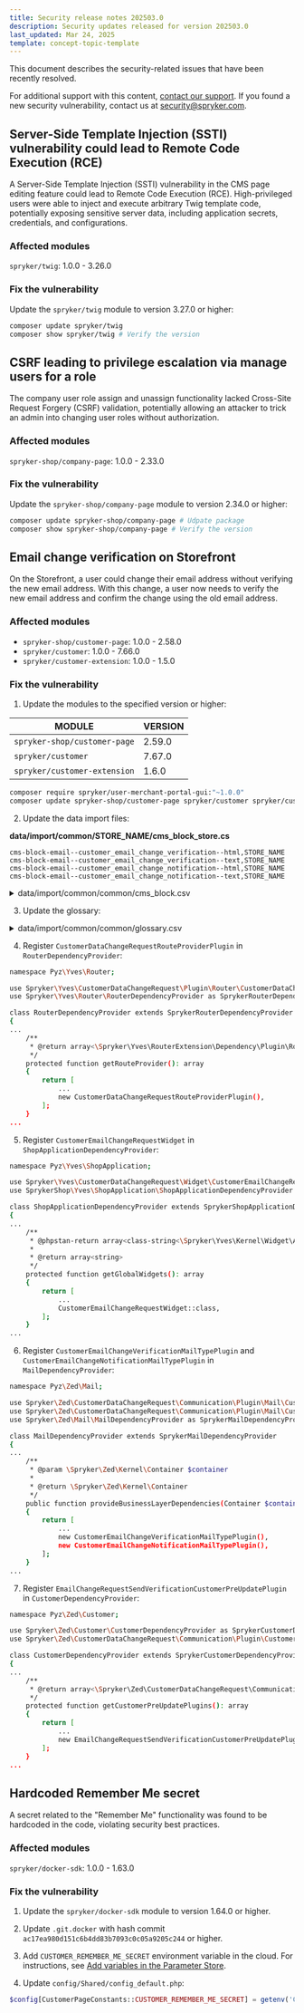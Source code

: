 ```yaml
---
title: Security release notes 202503.0
description: Security updates released for version 202503.0
last_updated: Mar 24, 2025
template: concept-topic-template
---
```


This document describes the security-related issues that have been recently resolved.

For additional support with this content, [contact our support](https://support.spryker.com/). If you found a new security vulnerability, contact us at [security@spryker.com](mailto:security@spryker.com).

## Server-Side Template Injection (SSTI) vulnerability could lead to Remote Code Execution (RCE)

A Server-Side Template Injection (SSTI) vulnerability in the CMS page editing feature could lead to Remote Code Execution (RCE). High-privileged users were able to inject and execute arbitrary Twig template code, potentially exposing sensitive server data, including application secrets, credentials, and configurations.


### Affected modules

`spryker/twig`: 1.0.0 - 3.26.0

### Fix the vulnerability

Update the `spryker/twig` module to version 3.27.0 or higher:

```bash
composer update spryker/twig
composer show spryker/twig # Verify the version
```

## CSRF leading to privilege escalation via manage users for a role

The company user role assign and unassign functionality lacked Cross-Site Request Forgery (CSRF) validation, potentially allowing an attacker to trick an admin into changing user roles without authorization.


### Affected modules

`spryker-shop/company-page`: 1.0.0 - 2.33.0

### Fix the vulnerability

Update the `spryker-shop/company-page` module to version 2.34.0 or higher:

```bash
composer update spryker-shop/company-page # Udpate package
composer show spryker-shop/company-page # Verify the version
```

## Email change verification on Storefront

On the Storefront, a user could change their email address without verifying the new email address. With this change, a user now needs to verify the new email address and confirm the change using the old email address.


### Affected modules

* `spryker-shop/customer-page`: 1.0.0 - 2.58.0
* `spryker/customer`: 1.0.0 - 7.66.0
* `spryker/customer-extension`: 1.0.0 - 1.5.0

### Fix the vulnerability

1. Update the modules to the specified version or higher:


| MODULE | VERSION |
| - | - |
| `spryker-shop/customer-page`  | 2.59.0 |
| `spryker/customer`  | 7.67.0 |
| `spryker/customer-extension`  | 1.6.0 |

```bash
composer require spryker/user-merchant-portal-gui:"~1.0.0"
composer update spryker-shop/customer-page spryker/customer spryker/customer-extension
```

2. Update the data import files:

**data/import/common/STORE_NAME/cms_block_store.cs**
```csv
cms-block-email--customer_email_change_verification--html,STORE_NAME
cms-block-email--customer_email_change_verification--text,STORE_NAME
cms-block-email--customer_email_change_notification--html,STORE_NAME
cms-block-email--customer_email_change_notification--text,STORE_NAME
```

<details>
  <summary>data/import/common/common/cms_block.csv</summary>
  
```csv
cms-block-email--customer_email_change_verification--html,customer_email_change_verification--html,HTML Email Template With Header And Footer,@CmsBlock/template/email-template-with-header-and-footer.html.twig,1,,,,,,,"<table class=""sprykerBoxedTextBlock"" style=""min-width: 100%;border-collapse: collapse;mso-table-lspace: 0pt;mso-table-rspace: 0pt;-ms-text-size-adjust: 100%;-webkit-text-size-adjust: 100%;"" width=""100%"" cellspacing=""0"" cellpadding=""0"" border=""0""> <!--[if gte mso 9]> <table align=""center"" border=""0"" cellspacing=""0"" cellpadding=""0"" width=""100%""> <![endif]--> <tbody class=""sprykerBoxedTextBlockOuter""> <tr> <td class=""sprykerBoxedTextBlockInner"" valign=""top"" style=""mso-line-height-rule: exactly;-ms-text-size-adjust: 100%;-webkit-text-size-adjust: 100%;""> <!--[if gte mso 9]> <td align=""center"" valign=""top"" ""> <![endif]--> <table style=""min-width: 100%;border-collapse: collapse;mso-table-lspace: 0pt;mso-table-rspace: 0pt;-ms-text-size-adjust: 100%;-webkit-text-size-adjust: 100%;"" class=""sprykerBoxedTextContentContainer"" width=""100%"" cellspacing=""0"" cellpadding=""0"" border=""0"" align=""left""> <tbody> <tr> <td style=""padding-top: 18px;padding-left: 18px;padding-bottom: 18px;padding-right: 18px;mso-line-height-rule: exactly;-ms-text-size-adjust: 100%;-webkit-text-size-adjust: 100%;""> <table class=""sprykerTextContentContainer"" style=""min-width: 100% !important;background-color: #F9F9F9;border-collapse: collapse;mso-table-lspace: 0pt;mso-table-rspace: 0pt;-ms-text-size-adjust: 100%;-webkit-text-size-adjust: 100%;"" width=""100%"" cellspacing=""0"" border=""0""> <tbody> <tr> <td class=""sprykerTextContent"" style=""padding-top: 18px;padding-right: 18px;padding-bottom: 18px;padding-left: 18px;color: #F2F2F2;font-family:Helvetica, Arial, Verdana, sans-serif;font-size: 22px;font-weight: normal;text-align: center;mso-line-height-rule: exactly;-ms-text-size-adjust: 100%;-webkit-text-size-adjust: 100%;word-break: break-word;line-height: 150%;"" valign=""top""> <h1 style=""text-align: center;display: block;margin: 0;padding: 0px 0px 18px 0px;color: #202020;font-family: Helvetica;font-size: 22px;font-style: normal;font-weight: bold;line-height: 125%;letter-spacing: normal;"">{{ 'mail.customer.customer_email_change_verification.text' | trans }} <a href=""{{ mail.verificationLink }}"">link</a></h1> </td> </tr> </tbody> </table> </td> </tr> </tbody> </table> <!--[if gte mso 9]> </td> <![endif]--> <!--[if gte mso 9]> </tr> </table> <![endif]--> </td> </tr> </tbody> </table> <table class=""sprykerTextBlock"" style=""min-width: 100%;border-collapse: collapse;mso-table-lspace: 0pt;mso-table-rspace: 0pt;-ms-text-size-adjust: 100%;-webkit-text-size-adjust: 100%;"" width=""100%"" cellspacing=""0"" cellpadding=""0"" border=""0""> <tbody class=""sprykerTextBlockOuter""> <tr> <td class=""sprykerTextBlockInner"" style=""padding-top: 9px;mso-line-height-rule: exactly;-ms-text-size-adjust: 100%;-webkit-text-size-adjust: 100%;"" valign=""top""><br> <!--[if mso]> </td> <![endif]--> <!--[if mso]> </tr> </table> <![endif]--> </td> </tr> </tbody> </table> <!--[if (gte mso 9)|(IE)]> </td> </tr> </table> <![endif]--> <!-- // END TEMPLATE -->","<table class=""sprykerBoxedTextBlock"" style=""min-width: 100%;border-collapse: collapse;mso-table-lspace: 0pt;mso-table-rspace: 0pt;-ms-text-size-adjust: 100%;-webkit-text-size-adjust: 100%;"" width=""100%"" cellspacing=""0"" cellpadding=""0"" border=""0""> <!--[if gte mso 9]> <table align=""center"" border=""0"" cellspacing=""0"" cellpadding=""0"" width=""100%""> <![endif]--> <tbody class=""sprykerBoxedTextBlockOuter""> <tr> <td class=""sprykerBoxedTextBlockInner"" valign=""top"" style=""mso-line-height-rule: exactly;-ms-text-size-adjust: 100%;-webkit-text-size-adjust: 100%;""> <!--[if gte mso 9]> <td align=""center"" valign=""top"" ""> <![endif]--> <table style=""min-width: 100%;border-collapse: collapse;mso-table-lspace: 0pt;mso-table-rspace: 0pt;-ms-text-size-adjust: 100%;-webkit-text-size-adjust: 100%;"" class=""sprykerBoxedTextContentContainer"" width=""100%"" cellspacing=""0"" cellpadding=""0"" border=""0"" align=""left""> <tbody> <tr> <td style=""padding-top: 18px;padding-left: 18px;padding-bottom: 18px;padding-right: 18px;mso-line-height-rule: exactly;-ms-text-size-adjust: 100%;-webkit-text-size-adjust: 100%;""> <table class=""sprykerTextContentContainer"" style=""min-width: 100% !important;background-color: #F9F9F9;border-collapse: collapse;mso-table-lspace: 0pt;mso-table-rspace: 0pt;-ms-text-size-adjust: 100%;-webkit-text-size-adjust: 100%;"" width=""100%"" cellspacing=""0"" border=""0""> <tbody> <tr> <td class=""sprykerTextContent"" style=""padding-top: 18px;padding-right: 18px;padding-bottom: 18px;padding-left: 18px;color: #F2F2F2;font-family:Helvetica, Arial, Verdana, sans-serif;font-size: 22px;font-weight: normal;text-align: center;mso-line-height-rule: exactly;-ms-text-size-adjust: 100%;-webkit-text-size-adjust: 100%;word-break: break-word;line-height: 150%;"" valign=""top""> <h1 style=""text-align: center;display: block;margin: 0;padding: 0px 0px 18px 0px;color: #202020;font-family: Helvetica;font-size: 22px;font-style: normal;font-weight: bold;line-height: 125%;letter-spacing: normal;"">{{ 'mail.customer.customer_email_change_verification.text' | trans }} <a href=""{{ mail.verificationLink }}"">link</a></h1> </td> </tr> </tbody> </table> </td> </tr> </tbody> </table> <!--[if gte mso 9]> </td> <![endif]--> <!--[if gte mso 9]> </tr> </table> <![endif]--> </td> </tr> </tbody> </table> <table class=""sprykerTextBlock"" style=""min-width: 100%;border-collapse: collapse;mso-table-lspace: 0pt;mso-table-rspace: 0pt;-ms-text-size-adjust: 100%;-webkit-text-size-adjust: 100%;"" width=""100%"" cellspacing=""0"" cellpadding=""0"" border=""0""> <tbody class=""sprykerTextBlockOuter""> <tr> <td class=""sprykerTextBlockInner"" style=""padding-top: 9px;mso-line-height-rule: exactly;-ms-text-size-adjust: 100%;-webkit-text-size-adjust: 100%;"" valign=""top""><br> <!--[if mso]> </td> <![endif]--> <!--[if mso]> </tr> </table> <![endif]--> </td> </tr> </tbody> </table> <!--[if (gte mso 9)|(IE)]> </td> </tr> </table> <![endif]--> <!-- // END TEMPLATE -->"
cms-block-email--customer_email_change_notification--html,customer_email_change_notification--html,HTML Email Template With Header And Footer,@CmsBlock/template/email-template-with-header-and-footer.html.twig,1,,,,,,,"<table class=""sprykerBoxedTextBlock"" style=""min-width: 100%;border-collapse: collapse;mso-table-lspace: 0pt;mso-table-rspace: 0pt;-ms-text-size-adjust: 100%;-webkit-text-size-adjust: 100%;"" width=""100%"" cellspacing=""0"" cellpadding=""0"" border=""0""> <!--[if gte mso 9]> <table align=""center"" border=""0"" cellspacing=""0"" cellpadding=""0"" width=""100%""> <![endif]--> <tbody class=""sprykerBoxedTextBlockOuter""> <tr> <td class=""sprykerBoxedTextBlockInner"" valign=""top"" style=""mso-line-height-rule: exactly;-ms-text-size-adjust: 100%;-webkit-text-size-adjust: 100%;""> <!--[if gte mso 9]> <td align=""center"" valign=""top"" ""> <![endif]--> <table style=""min-width: 100%;border-collapse: collapse;mso-table-lspace: 0pt;mso-table-rspace: 0pt;-ms-text-size-adjust: 100%;-webkit-text-size-adjust: 100%;"" class=""sprykerBoxedTextContentContainer"" width=""100%"" cellspacing=""0"" cellpadding=""0"" border=""0"" align=""left""> <tbody> <tr> <td style=""padding-top: 18px;padding-left: 18px;padding-bottom: 18px;padding-right: 18px;mso-line-height-rule: exactly;-ms-text-size-adjust: 100%;-webkit-text-size-adjust: 100%;""> <table class=""sprykerTextContentContainer"" style=""min-width: 100% !important;background-color: #F9F9F9;border-collapse: collapse;mso-table-lspace: 0pt;mso-table-rspace: 0pt;-ms-text-size-adjust: 100%;-webkit-text-size-adjust: 100%;"" width=""100%"" cellspacing=""0"" border=""0""> <tbody> <tr> <td class=""sprykerTextContent"" style=""padding-top: 18px;padding-right: 18px;padding-bottom: 18px;padding-left: 18px;color: #F2F2F2;font-family:Helvetica, Arial, Verdana, sans-serif;font-size: 22px;font-weight: normal;text-align: center;mso-line-height-rule: exactly;-ms-text-size-adjust: 100%;-webkit-text-size-adjust: 100%;word-break: break-word;line-height: 150%;"" valign=""top""> <p style=""text-align: center;display: block;margin: 0;padding: 0px 0px 18px 0px;color: #202020;font-family: Helvetica;font-size: 16px;font-style: normal;font-weight: bold;line-height: 125%;letter-spacing: normal;"">{{ 'mail.customer.customer_email_change_notification.text' | trans }}</p> </td> </tr> </tbody> </table> </td> </tr> </tbody> </table> <!--[if gte mso 9]> </td> <![endif]--> <!--[if gte mso 9]> </tr> </table> <![endif]--> </td> </tr> </tbody> </table> <table class=""sprykerTextBlock"" style=""min-width: 100%;border-collapse: collapse;mso-table-lspace: 0pt;mso-table-rspace: 0pt;-ms-text-size-adjust: 100%;-webkit-text-size-adjust: 100%;"" width=""100%"" cellspacing=""0"" cellpadding=""0"" border=""0""> <tbody class=""sprykerTextBlockOuter""> <tr> <td class=""sprykerTextBlockInner"" style=""padding-top: 9px;mso-line-height-rule: exactly;-ms-text-size-adjust: 100%;-webkit-text-size-adjust: 100%;"" valign=""top""><br> <!--[if mso]> </td> <![endif]--> <!--[if mso]> </tr> </table> <![endif]--> </td> </tr> </tbody> </table> <!--[if (gte mso 9)|(IE)]> </td> </tr> </table> <![endif]--> <!-- // END TEMPLATE -->","<table class=""sprykerBoxedTextBlock"" style=""min-width: 100%;border-collapse: collapse;mso-table-lspace: 0pt;mso-table-rspace: 0pt;-ms-text-size-adjust: 100%;-webkit-text-size-adjust: 100%;"" width=""100%"" cellspacing=""0"" cellpadding=""0"" border=""0""> <!--[if gte mso 9]> <table align=""center"" border=""0"" cellspacing=""0"" cellpadding=""0"" width=""100%""> <![endif]--> <tbody class=""sprykerBoxedTextBlockOuter""> <tr> <td class=""sprykerBoxedTextBlockInner"" valign=""top"" style=""mso-line-height-rule: exactly;-ms-text-size-adjust: 100%;-webkit-text-size-adjust: 100%;""> <!--[if gte mso 9]> <td align=""center"" valign=""top"" ""> <![endif]--> <table style=""min-width: 100%;border-collapse: collapse;mso-table-lspace: 0pt;mso-table-rspace: 0pt;-ms-text-size-adjust: 100%;-webkit-text-size-adjust: 100%;"" class=""sprykerBoxedTextContentContainer"" width=""100%"" cellspacing=""0"" cellpadding=""0"" border=""0"" align=""left""> <tbody> <tr> <td style=""padding-top: 18px;padding-left: 18px;padding-bottom: 18px;padding-right: 18px;mso-line-height-rule: exactly;-ms-text-size-adjust: 100%;-webkit-text-size-adjust: 100%;""> <table class=""sprykerTextContentContainer"" style=""min-width: 100% !important;background-color: #F9F9F9;border-collapse: collapse;mso-table-lspace: 0pt;mso-table-rspace: 0pt;-ms-text-size-adjust: 100%;-webkit-text-size-adjust: 100%;"" width=""100%"" cellspacing=""0"" border=""0""> <tbody> <tr> <td class=""sprykerTextContent"" style=""padding-top: 18px;padding-right: 18px;padding-bottom: 18px;padding-left: 18px;color: #F2F2F2;font-family:Helvetica, Arial, Verdana, sans-serif;font-size: 22px;font-weight: normal;text-align: center;mso-line-height-rule: exactly;-ms-text-size-adjust: 100%;-webkit-text-size-adjust: 100%;word-break: break-word;line-height: 150%;"" valign=""top""> <p style=""text-align: center;display: block;margin: 0;padding: 0px 0px 18px 0px;color: #202020;font-family: Helvetica;font-size: 16px;font-style: normal;font-weight: bold;line-height: 125%;letter-spacing: normal;"">{{ 'mail.customer.customer_email_change_notification.text' | trans }}</p> </td> </tr> </tbody> </table> </td> </tr> </tbody> </table> <!--[if gte mso 9]> </td> <![endif]--> <!--[if gte mso 9]> </tr> </table> <![endif]--> </td> </tr> </tbody> </table> <table class=""sprykerTextBlock"" style=""min-width: 100%;border-collapse: collapse;mso-table-lspace: 0pt;mso-table-rspace: 0pt;-ms-text-size-adjust: 100%;-webkit-text-size-adjust: 100%;"" width=""100%"" cellspacing=""0"" cellpadding=""0"" border=""0""> <tbody class=""sprykerTextBlockOuter""> <tr> <td class=""sprykerTextBlockInner"" style=""padding-top: 9px;mso-line-height-rule: exactly;-ms-text-size-adjust: 100%;-webkit-text-size-adjust: 100%;"" valign=""top""><br> <!--[if mso]> </td> <![endif]--> <!--[if mso]> </tr> </table> <![endif]--> </td> </tr> </tbody> </table> <!--[if (gte mso 9)|(IE)]> </td> </tr> </table> <![endif]--> <!-- // END TEMPLATE -->"
cms-block-email--customer_email_change_verification--text,customer_email_change_verification--text,TEXT Email Template With Header And Footer,@CmsBlock/template/email-template-with-header-and-footer.text.twig,1,,,,,,,"{{ 'mail.customer.customer_email_change_verification.text' | trans }} <a href=""{{ mail.verificationLink }}"">link</a>","{{ 'mail.customer.customer_email_change_verification.text' | trans }} <a href=""{{ mail.verificationLink }}"">link</a>"
cms-block-email--customer_email_change_notification--text,customer_email_change_notification--text,TEXT Email Template With Header And Footer,@CmsBlock/template/email-template-with-header-and-footer.text.twig,1,,,,,,,"{{ 'mail.customer.customer_email_change_notification.text' | trans }}","{{ 'mail.customer.customer_email_change_notification.text' | trans }}"
```

</details>


3. Update the glossary:

<details>
  <summary>data/import/common/common/glossary.csv</summary>

```csv
customer.data_change_request.email_change.success,"Your email address was successfully changed.",en_US
customer.data_change_request.email_change.success,"Ihre E-Mail-Adresse wurde erfolgreich geändert.",de_DE
customer.data_change_request.email_change.requested,"You requested to change your e-mail to `%newEmail%` confirm it by clicking the verification link in the e-mail sent to it.",en_US
customer.data_change_request.email_change.requested,"Sie haben eine Änderung Ihrer E-Mail-Adresse zu `%newEmail%` angefordert. Bestätigen Sie dies, indem Sie auf den Verifizierungslink in der E-Mail klicken, die an diese Adresse gesendet wurde.",de_DE
customer.data_change_request.email_change.error,"Something went wrong. Please try again.",en_US
customer.data_change_request.email_change.error,"Etwas ist schief gelaufen. Bitte versuchen Sie es erneut.",de_DE
customer.data_change_request.invalid,"No valid data change request found.",en_US
customer.data_change_request.invalid,"Keine gültige Datenänderungsanforderung gefunden.",de_DE
mail.customer.customer_email_change_verification.text,"Please validate your email address by clicking the",en_US
mail.customer.customer_email_change_verification.text,"Bitte bestätigen Sie Ihre E-Mail-Adresse, indem Sie auf den",de_DE
mail.customer.customer_email_change_notification.text,"We would like to inform you that the email address associated with your account has been successfully changed. If you made this change, no further action is required. However, if you did not request this change,  contact the store owner immediately to secure your account.",en_US
mail.customer.customer_email_change_notification.text,"Wir möchten Sie darüber informieren, dass die mit Ihrem Konto verknüpfte E-Mail-Adresse erfolgreich geändert wurde. Wenn Sie diese Änderung vorgenommen haben, ist keine weitere Aktion erforderlich. Wenn Sie diese Änderung jedoch nicht angefordert haben, wenden Sie sich bitte umgehend an den Shop-Besitzer, um Ihr Konto zu sichern.",de_DE
mail.customer.customer_email_change_notification.subject,Your Email Address Has Been Changed,en_US
mail.customer.customer_email_change_notification.subject,Ihre E-Mail-Adresse wurde geändert,de_DE
mail.customer.customer_email_change_verification.subject,Validate your email address,en_US
mail.customer.customer_email_change_verification.subject,Valideer uw e-mailadre,de_DE
customer.change_customer_email_mail_sent,"Almost there! We send you an email to validate your email address. Please confirm it to be able to log in.",en_US
customer.change_customer_email_mail_sent,"Fast dort! Wir senden Ihnen eine E-Mail, um Ihre E-Mail-Adresse zu bestätigen. Bitte bestätigen Sie dies, um sich anmelden zu können.",de_DE
```

</details>

4. Register `CustomerDataChangeRequestRouteProviderPlugin` in `RouterDependencyProvider`:

```bash
namespace Pyz\Yves\Router;

use Spryker\Yves\CustomerDataChangeRequest\Plugin\Router\CustomerDataChangeRequestRouteProviderPlugin;
use Spryker\Yves\Router\RouterDependencyProvider as SprykerRouterDependencyProvider;

class RouterDependencyProvider extends SprykerRouterDependencyProvider
{
...
    /**
     * @return array<\Spryker\Yves\RouterExtension\Dependency\Plugin\RouteProviderPluginInterface>
     */
    protected function getRouteProvider(): array
    {
        return [
            ...
            new CustomerDataChangeRequestRouteProviderPlugin(),
        ];
    }
...
```

5. Register `CustomerEmailChangeRequestWidget` in `ShopApplicationDependencyProvider`:

```bash
namespace Pyz\Yves\ShopApplication;

use Spryker\Yves\CustomerDataChangeRequest\Widget\CustomerEmailChangeRequestWidget;
use SprykerShop\Yves\ShopApplication\ShopApplicationDependencyProvider as SprykerShopApplicationDependencyProvider;

class ShopApplicationDependencyProvider extends SprykerShopApplicationDependencyProvider
{
...
    /**
     * @phpstan-return array<class-string<\Spryker\Yves\Kernel\Widget\AbstractWidget>>
     *
     * @return array<string>
     */
    protected function getGlobalWidgets(): array
    {
        return [
            ...
            CustomerEmailChangeRequestWidget::class,
        ];
    }
...
```

6. Register `CustomerEmailChangeVerificationMailTypePlugin` and `CustomerEmailChangeNotificationMailTypePlugin` in `MailDependencyProvider`:

```bash
namespace Pyz\Zed\Mail;

use Spryker\Zed\CustomerDataChangeRequest\Communication\Plugin\Mail\CustomerEmailChangeNotificationMailTypePlugin;
use Spryker\Zed\CustomerDataChangeRequest\Communication\Plugin\Mail\CustomerEmailChangeVerificationMailTypePlugin;
use Spryker\Zed\Mail\MailDependencyProvider as SprykerMailDependencyProvider;

class MailDependencyProvider extends SprykerMailDependencyProvider
{
...
    /**
     * @param \Spryker\Zed\Kernel\Container $container
     *
     * @return \Spryker\Zed\Kernel\Container
     */
    public function provideBusinessLayerDependencies(Container $container): Container
    {
        return [
            ...
            new CustomerEmailChangeVerificationMailTypePlugin(),
            new CustomerEmailChangeNotificationMailTypePlugin(),
        ];
    }
...
```

7. Register `EmailChangeRequestSendVerificationCustomerPreUpdatePlugin` in `CustomerDependencyProvider`:

```bash
namespace Pyz\Zed\Customer;

use Spryker\Zed\Customer\CustomerDependencyProvider as SprykerCustomerDependencyProvider;
use Spryker\Zed\CustomerDataChangeRequest\Communication\Plugin\Customer\EmailChangeRequestSendVerificationCustomerPreUpdatePlugin;

class CustomerDependencyProvider extends SprykerCustomerDependencyProvider
{
...
    /**
     * @return array<\Spryker\Zed\CustomerDataChangeRequest\Communication\Plugin\Customer\EmailChangeRequestSendVerificationCustomerPreUpdatePlugin>
     */
    protected function getCustomerPreUpdatePlugins(): array
    {
        return [
            ...
            new EmailChangeRequestSendVerificationCustomerPreUpdatePlugin(),
        ];
    }
...
```


## Hardcoded Remember Me secret

A secret related to the "Remember Me" functionality was found to be hardcoded in the code, violating security best practices.

### Affected modules

`spryker/docker-sdk`: 1.0.0 - 1.63.0

### Fix the vulnerability

1. Update the `spryker/docker-sdk` module to version 1.64.0 or higher.

2. Update `.git.docker` with hash commit `ac17ea980d151c6b4dd83b7093c0c05a9205c244` or higher.

3. Add `CUSTOMER_REMEMBER_ME_SECRET` environment variable in the cloud. For instructions, see [Add variables in the Parameter Store](/docs/ca/dev/add-variables-in-the-parameter-store.html).

4. Update `config/Shared/config_default.php`:

```php
$config[CustomerPageConstants::CUSTOMER_REMEMBER_ME_SECRET] = getenv('CUSTOMER_REMEMBER_ME_SECRET');
```





























